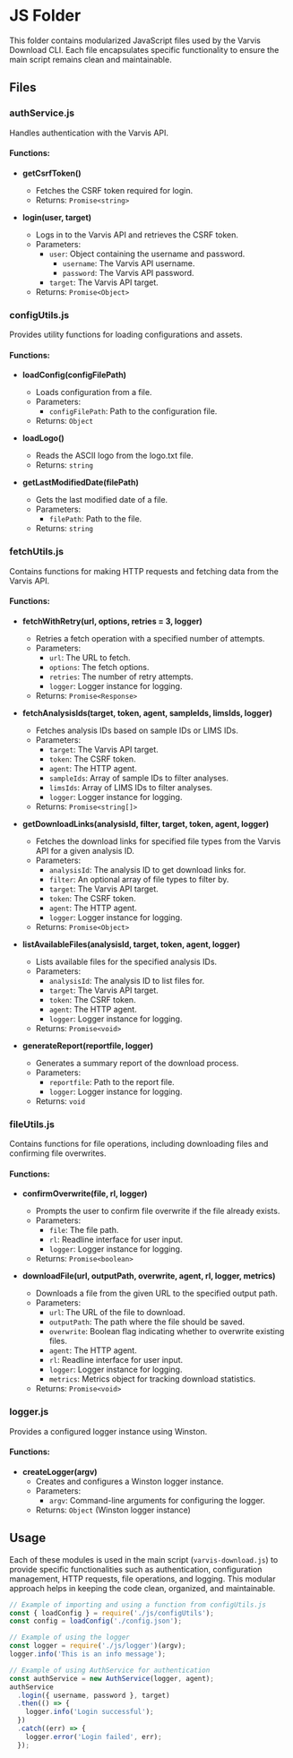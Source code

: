 # JS Folder

This folder contains modularized JavaScript files used by the Varvis Download CLI. Each file encapsulates specific functionality to ensure the main script remains clean and maintainable.

## Files

### authService.js

Handles authentication with the Varvis API.

#### Functions:

- **getCsrfToken()**
  - Fetches the CSRF token required for login.
  - Returns: `Promise<string>`

- **login(user, target)**
  - Logs in to the Varvis API and retrieves the CSRF token.
  - Parameters:
    - `user`: Object containing the username and password.
      - `username`: The Varvis API username.
      - `password`: The Varvis API password.
    - `target`: The Varvis API target.
  - Returns: `Promise<Object>`

### configUtils.js

Provides utility functions for loading configurations and assets.

#### Functions:

- **loadConfig(configFilePath)**
  - Loads configuration from a file.
  - Parameters:
    - `configFilePath`: Path to the configuration file.
  - Returns: `Object`

- **loadLogo()**
  - Reads the ASCII logo from the logo.txt file.
  - Returns: `string`

- **getLastModifiedDate(filePath)**
  - Gets the last modified date of a file.
  - Parameters:
    - `filePath`: Path to the file.
  - Returns: `string`

### fetchUtils.js

Contains functions for making HTTP requests and fetching data from the Varvis API.

#### Functions:

- **fetchWithRetry(url, options, retries = 3, logger)**
  - Retries a fetch operation with a specified number of attempts.
  - Parameters:
    - `url`: The URL to fetch.
    - `options`: The fetch options.
    - `retries`: The number of retry attempts.
    - `logger`: Logger instance for logging.
  - Returns: `Promise<Response>`

- **fetchAnalysisIds(target, token, agent, sampleIds, limsIds, logger)**
  - Fetches analysis IDs based on sample IDs or LIMS IDs.
  - Parameters:
    - `target`: The Varvis API target.
    - `token`: The CSRF token.
    - `agent`: The HTTP agent.
    - `sampleIds`: Array of sample IDs to filter analyses.
    - `limsIds`: Array of LIMS IDs to filter analyses.
    - `logger`: Logger instance for logging.
  - Returns: `Promise<string[]>`

- **getDownloadLinks(analysisId, filter, target, token, agent, logger)**
  - Fetches the download links for specified file types from the Varvis API for a given analysis ID.
  - Parameters:
    - `analysisId`: The analysis ID to get download links for.
    - `filter`: An optional array of file types to filter by.
    - `target`: The Varvis API target.
    - `token`: The CSRF token.
    - `agent`: The HTTP agent.
    - `logger`: Logger instance for logging.
  - Returns: `Promise<Object>`

- **listAvailableFiles(analysisId, target, token, agent, logger)**
  - Lists available files for the specified analysis IDs.
  - Parameters:
    - `analysisId`: The analysis ID to list files for.
    - `target`: The Varvis API target.
    - `token`: The CSRF token.
    - `agent`: The HTTP agent.
    - `logger`: Logger instance for logging.
  - Returns: `Promise<void>`

- **generateReport(reportfile, logger)**
  - Generates a summary report of the download process.
  - Parameters:
    - `reportfile`: Path to the report file.
    - `logger`: Logger instance for logging.
  - Returns: `void`

### fileUtils.js

Contains functions for file operations, including downloading files and confirming file overwrites.

#### Functions:

- **confirmOverwrite(file, rl, logger)**
  - Prompts the user to confirm file overwrite if the file already exists.
  - Parameters:
    - `file`: The file path.
    - `rl`: Readline interface for user input.
    - `logger`: Logger instance for logging.
  - Returns: `Promise<boolean>`

- **downloadFile(url, outputPath, overwrite, agent, rl, logger, metrics)**
  - Downloads a file from the given URL to the specified output path.
  - Parameters:
    - `url`: The URL of the file to download.
    - `outputPath`: The path where the file should be saved.
    - `overwrite`: Boolean flag indicating whether to overwrite existing files.
    - `agent`: The HTTP agent.
    - `rl`: Readline interface for user input.
    - `logger`: Logger instance for logging.
    - `metrics`: Metrics object for tracking download statistics.
  - Returns: `Promise<void>`

### logger.js

Provides a configured logger instance using Winston.

#### Functions:

- **createLogger(argv)**
  - Creates and configures a Winston logger instance.
  - Parameters:
    - `argv`: Command-line arguments for configuring the logger.
  - Returns: `Object` (Winston logger instance)

## Usage

Each of these modules is used in the main script (`varvis-download.js`) to provide specific functionalities such as authentication, configuration management, HTTP requests, file operations, and logging. This modular approach helps in keeping the code clean, organized, and maintainable.

```javascript
// Example of importing and using a function from configUtils.js
const { loadConfig } = require('./js/configUtils');
const config = loadConfig('./config.json');

// Example of using the logger
const logger = require('./js/logger')(argv);
logger.info('This is an info message');

// Example of using AuthService for authentication
const authService = new AuthService(logger, agent);
authService
  .login({ username, password }, target)
  .then(() => {
    logger.info('Login successful');
  })
  .catch((err) => {
    logger.error('Login failed', err);
  });
```
